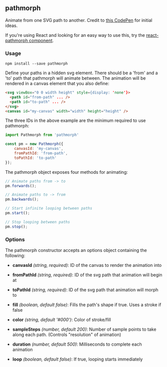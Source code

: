 ## pathmorph

Animate from one SVG path to another. Credit to [this CodePen](http://codepen.io/rachsmith/details/ONVQWv/) for initial ideas.

If you're using React and looking for an easy way to use this, try the [react-pathmorph component](https://github.com/jfbarnes/react-pathmorph).

### Usage

```cli
npm install --save pathmorph
```

Define your paths in a hidden svg element. There should be a 'from' and a 'to' path that pathmorph will animate between. The animation will be rendered in a canvas element that you also define:

```HTML
<svg viewBox="0 0 width height" style={display: 'none'}>
  <path id="from-path" ... />
  <path id="to-path" ... />
</svg>
<canvas id="my-canvas" width="width" height="height" />
```

The three IDs in the above example are the minimum required to use pathmorph:

```js
import Pathmorph from 'pathmorph'

const pm = new Pathmorph({
    canvasId: 'my-canvas',
    fromPathId: 'from-path',
    toPathId: 'to-path'
});
```

The pathmorph object exposes four methods for animating:

```js
// Animate paths from -> to
pm.forwards();

// Animate paths to -> from
pm.backwards();

// Start infinite looping between paths
pm.start();

// Stop looping between paths
pm.stop();
```

### Options

The pathmorph constructor accepts an options object containing the following:

* **canvasId** *(string, required)*: ID of the canvas to render the animation into

* **fromPathId** *(string, required)*: ID of the svg path that animation will begin at

* **toPathId** *(string, required)*: ID of the svg path that animation will morph to

* **fill** *(boolean, default false)*: Fills the path's shape if true. Uses a stroke if false

* **color** *(string, default '#000')*: Color of stroke/fill

* **sampleSteps** *(number, default 200)*: Number of sample points to take along each path. (Controls "resolution" of animation)

* **duration** *(number, default 500)*: Milliseconds to complete each animation

* **loop** *(boolean, default false)*: If true, looping starts immediately
